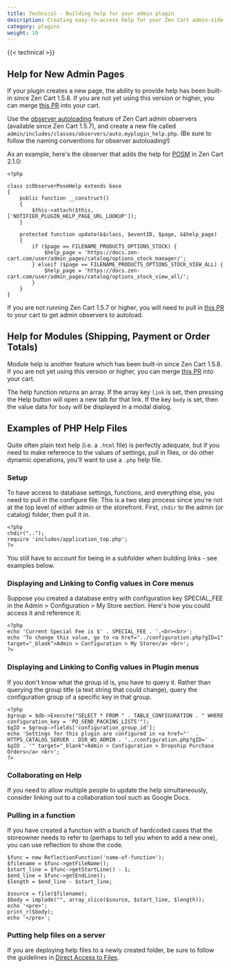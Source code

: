 ```yaml
---
title: Technical - Building help for your admin plugin 
description: Creating easy-to-access help for your Zen Cart admin-side modification
category: plugins
weight: 10
---
```


{{< technical >}}

## Help for New Admin Pages 

If your plugin creates a new page, the ability to provide help has been built-in since Zen Cart 1.5.8.  If you are not yet using this version or higher, you can merge [this PR](https://github.com/zencart/zencart/pull/4243/commits/ea92e4a950ba0c373ec081a3472d16f5030a70c1) into your cart. 

Use the [observer autoloading](https://docs.zen-cart.com/dev/code/notifiers/#auto-loaded-observers) feature of Zen Cart admin observers (available since Zen Cart 1.5.7), and create a new file called `admin/includes/classes/observers/auto.myplugin_help.php`.  (Be sure to follow the naming conventions for observer autoloading!)

As an example, here's the observer that adds the help for [POSM](/user/running/posm/) in Zen Cart 2.1.0: 

```
<?php

class zcObserverPosmHelp extends base
{
    public function __construct()
    {
        $this->attach($this, ['NOTIFIER_PLUGIN_HELP_PAGE_URL_LOOKUP']);
    }

    protected function update(&$class, $eventID, $page, &$help_page)
    {
        if ($page == FILENAME_PRODUCTS_OPTIONS_STOCK) {
            $help_page = 'https://docs.zen-cart.com/user/admin_pages/catalog/options_stock_manager/'; 
        } elseif ($page == FILENAME_PRODUCTS_OPTIONS_STOCK_VIEW_ALL) {
            $help_page = 'https://docs.zen-cart.com/user/admin_pages/catalog/options_stock_view_all/'; 
        }
    }
}

```

If you are not running Zen Cart 1.5.7 or higher, you will need to pull in [this PR](https://github.com/zencart/zencart/commit/bc195baf258c11b73f29de41020e1c0505e4d462) to your cart to get admin observers to autoload. 

## Help for Modules (Shipping, Payment or Order Totals) 

Module help is another feature which has been built-in since Zen Cart 1.5.8.  If you are not yet using this version or higher, you can merge [this PR](https://github.com/zencart/zencart/commit/77d4434ed5469c2f65e79a890ac6a4cb4fe85ac4) into your cart. 

The help function returns an array. If the array key `link` is set, then pressing the Help button will open a new tab for that link.  If the key `body` is set, then the value data for `body` will be displayed in a modal dialog.

## Examples of PHP Help Files 

Quite often plain text help (i.e. a `.html` file) is perfectly adequate, but if you need to make reference to the values of settings, pull in files, or do other dynamic operations, you'll want to use a `.php` help file.

### Setup 
To have access to database settings, functions, and everything else, you need to pull in the configure file.  This is a two step process since you're not at the top level of either admin or the storefront.  First, `chdir` to the admin (or catalog) folder, then pull it in.

```
<?php 
chdir("..");
require 'includes/application_top.php';
?>
```

You still have to account for being in a subfolder when building links - see examples below. 

### Displaying and Linking to Config values in Core menus 

Suppose you created a database entry with configuration key SPECIAL_FEE in the Admin > Configuration > My Store section.  Here's how you could access it and reference it: 

```
<?php
echo 'Current Special Fee is $' . SPECIAL_FEE . '.<br><br>';
echo 'To change this value, go to <a href="../configuration.php?gID=1" target="_blank">Admin > Configuration > My Store</a> <br>';
?>
```

### Displaying and Linking to Config values in Plugin menus 

If you don't know what the group id is, you have to query it. 
Rather than querying the group title (a text string that could change), query the configuration group of a specific key in that group. 

```
<?php 
$group = $db->Execute("SELECT * FROM " . TABLE_CONFIGURATION . " WHERE configuration_key = 'PO_SEND_PACKING_LISTS'");
$gID = $group->fields['configuration_group_id'];
echo 'Settings for this plugin are configured in <a href="'  . HTTPS_CATALOG_SERVER . DIR_WS_ADMIN . '../configuration.php?gID=' . $gID . '" target="_blank">Admin > Configuration > Dropship Purchase Orders</a> <br>';
?>
```

### Collaborating on Help 

If you need to allow multiple people to update the help simultaneously, consider linking out to a collaboration tool such as Google Docs. 

### Pulling in a function 

If you have created a function with a bunch of hardcoded cases that the storeowner needs to refer to (perhaps to tell you when to add a new one), you can use reflection to show the code. 

```
$func = new ReflectionFunction('name-of-function');
$filename = $func->getFileName();
$start_line = $func->getStartLine() - 1;
$end_line = $func->getEndLine();
$length = $end_line - $start_line;

$source = file($filename);
$body = implode("", array_slice($source, $start_line, $length));
echo '<pre>';
print_r($body);
echo '</pre>';
```

### Putting help files on a server 

If you are deploying help files to a newly created folder, be sure to follow the guidelines in [Direct Access to Files](/user/customizing/add_pages/#direct-access-to-files). 

